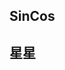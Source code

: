 ## SinCos
<preview path="../demo/shaderToy/shaderToy1/sinCos.vue"></preview>

## 星星
<preview path="../demo/shaderToy/shaderToy1/stars.vue"></preview>